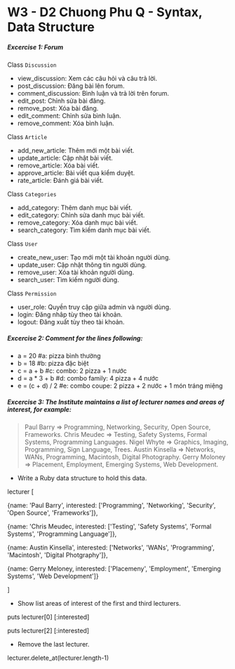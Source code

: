 # W3 - D2 Chuong Phu Q - Syntax, Data Structure
##### Excercise 1: Forum
Class `Discussion`
  * view_discussion: Xem các câu hỏi và câu trả lời.
  * post_discussion: Đăng bài lên forum.
  * comment_discussion: Bình luận và trả lời trên forum.
  * edit_post: Chỉnh sửa bài đăng.
  * remove_post: Xóa bài đăng.
  * edit_comment: Chỉnh sửa bình luận.
  * remove_comment: Xóa bình luận.

Class `Article`
  * add_new_article: Thêm mới một bài viết.
  * update_article: Cập nhật bài viết.
  * remove_article: Xóa bài viết.
  * approve_article: Bài viết qua kiểm duyệt.
  * rate_article: Đánh giá bài viết.

Class `Categories`
  * add_category: Thêm danh mục bài viết.
  * edit_category: Chỉnh sửa danh mục bài viết.
  * remove_category: Xóa danh mục bài viết.
  * search_category: Tìm kiếm danh mục bài viết.

Class `User`
  * create_new_user: Tạo mới một tài khoản người dùng.
  * update_user: Cập nhật thông tin người dùng.
  * remove_user: Xóa tài khoản người dùng.
  * search_user: Tìm kiếm người dùng.

Class `Permission`
  * user_role: Quyền truy cập giữa admin và người dùng.
  * login: Đăng nhâp tùy theo tài khoản.
  * logout: Đăng xuất tùy theo tài khoản.

##### Excercise 2: Comment for the lines following:
  * a = 20 #a: pizza bình thường
  * b = 18 #b: pizza đặc biệt
  * c = a + b #c: combo: 2 pizza + 1 nước
  * d = a * 3 + b #d: combo family: 4 pizza + 4 nước
  * e = (c + d) / 2 #e: combo coupe: 2 pizza + 2 nước + 1 món tráng miệng

##### Excercise 3: The Institute maintains a list of lecturer names and areas of interest, for example:
>Paul Barry => Programming, Networking, Security, Open Source, Frameworks.
Chris Meudec => Testing, Safety Systems, Formal Systems, Programming Languages.
Nigel Whyte => Graphics, Imaging, Programming, Sign Language, Trees.
Austin Kinsella => Networks, WANs, Programming, Macintosh, Digital Photography.
Gerry Moloney ­=> Placement, Employment, Emerging Systems, Web Development.

* Write a Ruby data structure to hold this data.
 
lecturer [

  {name: 'Paul Barry', interested: ['Programming', 'Networking', 'Security', 'Open Source', 'Frameworks']},
  
  {name: 'Chris Meudec, interested: ['Testing', 'Safety Systems', 'Formal Systems', 'Programming Language']},
  
  {name: Austin Kinsella', interested: ['Networks', 'WANs', 'Programming', 'Macintosh', 'Digital Photgraphy']},
  
  {name: Gerry Meloney, interested: ['Placemeny', 'Employment', 'Emerging Systems', 'Web Development']}
  
]

* Show list areas of interest of the first and third lecturers.

puts lecturer[0] [:interested]

puts lecturer[2] [:interested]

* Remove the last lecturer.

lecturer.delete_at(lecturer.length-1)
